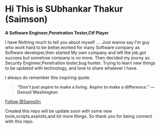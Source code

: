 # Hi This is SUbhankar Thakur (Saimson)
**A Software Engineer,Penetration Tester,Ctf Player**

I have Nothing much to tell you about myself ....
Just wanna say I'm guy who work hard to be better,worked for many 
Software company as Software developer,then started My own company
and left the job,got success but somehow company is no more.
Then decided my journy as Security Engineer,Penetration tester,bug hunter.
Trying to learn new things to be updated with technology,
and love to share whatever I have.


I always do remember this inspiring quote.
> **“Don't just aspire to make a living. Aspire to make a difference.” 
                                               —Denzel Washington**





<a class="twitter-follow-button"
  href="https://twitter.com/saims0n">
Follow @Saims0n</a>



Created this repo will be update soon with some new tools,scripts,exploits,and lot more things.
So thank you for being connect with this repo.
